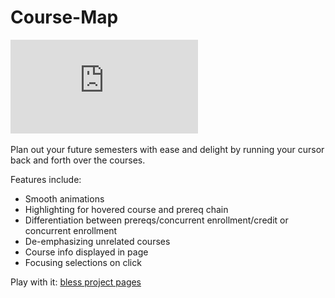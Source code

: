 # Course-Map

![mockup of the curriculum map](https://github.com/NothingWithheld/Course-Map/blob/master/SED_mockup.pdf)

Plan out your future semesters with ease and delight by running your cursor back and forth over the courses.

Features include:
* Smooth animations
* Highlighting for hovered course and prereq chain
* Differentiation between prereqs/concurrent enrollment/credit or concurrent enrollment
* De-emphasizing unrelated courses
* Course info displayed in page
* Focusing selections on click

Play with it: [bless project pages](https://nothingwithheld.github.io/Course-Map/)